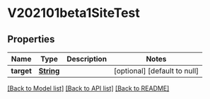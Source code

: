 # V202101beta1SiteTest
## Properties

Name | Type | Description | Notes
------------ | ------------- | ------------- | -------------
**target** | [**String**](string.md) |  | [optional] [default to null]

[[Back to Model list]](../README.md#documentation-for-models) [[Back to API list]](../README.md#documentation-for-api-endpoints) [[Back to README]](../README.md)

